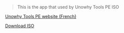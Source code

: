 > This is the app that used by Unowhy Tools PE ISO

[Unowhy Tools PE website (French)](https://sty1001.fr/unowhy-tools-pe/)

[Download ISO](https://hksty1001-my.sharepoint.com/:f:/g/personal/cloud_sty1001_cf/EtEQ5gpLEhpLgakfQ3Mj_fgBL9OAh3-tyuPry6SctGQU7w?e=nvUBjV)
